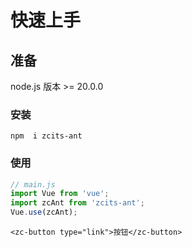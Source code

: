 # 快速上手



## 准备

node.js 版本 >= 20.0.0


### 安装

```shell
npm  i zcits-ant 
```

### 使用

```javascript
// main.js
import Vue from 'vue';
import zcAnt from 'zcits-ant';
Vue.use(zcAnt);
```
```vue
<zc-button type="link">按钮</zc-button>
```
